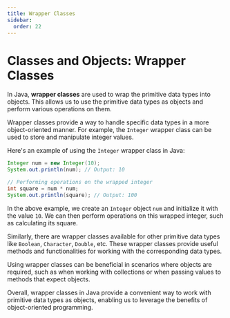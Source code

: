 ```yaml
---
title: Wrapper Classes
sidebar:
  order: 22
---
```


# Classes and Objects: Wrapper Classes

In Java, **wrapper classes** are used to wrap the primitive data types into objects. This allows us to use the primitive data types as objects and perform various operations on them.

Wrapper classes provide a way to handle specific data types in a more object-oriented manner. For example, the `Integer` wrapper class can be used to store and manipulate integer values.

Here's an example of using the `Integer` wrapper class in Java:

```java
Integer num = new Integer(10);
System.out.println(num); // Output: 10

// Performing operations on the wrapped integer
int square = num * num;
System.out.println(square); // Output: 100
```

In the above example, we create an `Integer` object `num` and initialize it with the value `10`. We can then perform operations on this wrapped integer, such as calculating its square.

Similarly, there are wrapper classes available for other primitive data types like `Boolean`, `Character`, `Double`, etc. These wrapper classes provide useful methods and functionalities for working with the corresponding data types.

Using wrapper classes can be beneficial in scenarios where objects are required, such as when working with collections or when passing values to methods that expect objects.

Overall, wrapper classes in Java provide a convenient way to work with primitive data types as objects, enabling us to leverage the benefits of object-oriented programming.

